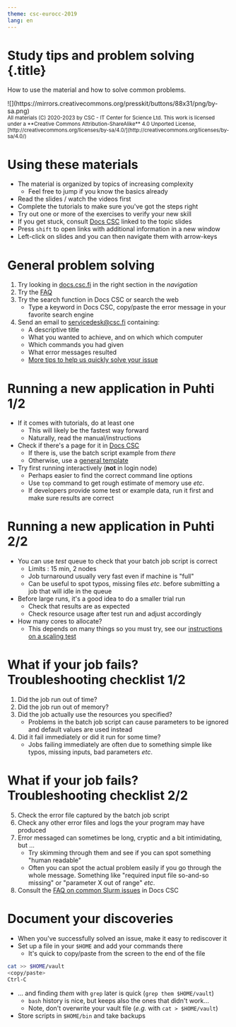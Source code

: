 ```yaml
---
theme: csc-eurocc-2019
lang: en
---
```

# Study tips and problem solving {.title}

How to use the material and how to solve common problems.

<div class="column">
![](https://mirrors.creativecommons.org/presskit/buttons/88x31/png/by-sa.png)
</div>
<div class="column">
<small>
All materials (C) 2020-2023 by CSC - IT Center for Science Ltd.
This work is licensed under a **Creative Commons Attribution-ShareAlike** 4.0
Unported License, [http://creativecommons.org/licenses/by-sa/4.0/](http://creativecommons.org/licenses/by-sa/4.0/)
</small>
</div>

# Using these materials

- The material is organized by topics of increasing complexity
   - Feel free to jump if you know the basics already
- Read the slides / watch the videos first
- Complete the tutorials to make sure you've got the steps right
- Try out one or more of the exercises to verify your new skill
- If you get stuck, consult [Docs CSC](https://docs.csc.fi) linked to the topic slides
- Press `shift` to open links with additional information in a new window
- Left-click on slides and you can then navigate them with arrow-keys

# General problem solving

1. Try looking in [docs.csc.fi](https://docs.csc.fi) in the right section in the _navigation_
2. Try the [FAQ](https://docs.csc.fi/support/faq/)
3. Try the search function in Docs CSC or search the web
   - Type a keyword in Docs CSC, copy/paste the error message in your favorite search engine
4. Send an email to [servicedesk@csc.fi](mailto:servicedesk@csc.fi) containing:
   - A descriptive title
   - What you wanted to achieve, and on which which computer
   - Which commands you had given
   - What error messages resulted
   - [More tips to help us quickly solve your issue](https://docs.csc.fi/support/support-howto/)

# Running a new application in Puhti 1/2

- If it comes with tutorials, do at least one
   - This will likely be the fastest way forward
   - Naturally, read the manual/instructions
- Check if there's a page for it in [Docs CSC](https://docs.csc.fi/apps/)
   - If there is, use the batch script example from _there_
   - Otherwise, use a [general template](https://docs.csc.fi/computing/running/example-job-scripts-puhti/)
- Try first running interactively (**not** in login node)
   - Perhaps easier to find the correct command line options
   - Use `top` command to get rough estimate of memory use _etc_.
   - If developers provide some test or example data, run it first and make sure results are correct

# Running a new application in Puhti 2/2

- You can use _test_ queue to check that your batch job script is correct
   - Limits : 15 min, 2 nodes
   - Job turnaround usually very fast even if machine is "full"
   - Can be useful to spot typos, missing files _etc_. before submitting a job that will idle in the queue
- Before large runs, it's a good idea to do a smaller trial run
   - Check that results are as expected
   - Check resource usage after test run and adjust accordingly
- How many cores to allocate?
   - This depends on many things so you must try, see our [instructions on a scaling test](https://docs.csc.fi/support/tutorials/cmdline-handson/#scaling-test-for-an-mpi-parallel-job)

# What if your job fails? Troubleshooting checklist 1/2

1. Did the job run out of time?
2. Did the job run out of memory?
3. Did the job actually use the resources you specified?
   - Problems in the batch job script can cause parameters to be ignored and default values are used instead
4. Did it fail immediately or did it run for some time?
   - Jobs failing immediately are often due to something simple like typos, missing inputs, bad parameters _etc_.

# What if your job fails? Troubleshooting checklist 2/2

5. Check the error file captured by the batch job script
6. Check any other error files and logs the your program may have produced
7. Error messaged can sometimes be long, cryptic and a bit intimidating, but ...
   - Try skimming through them and see if you can spot something "human readable"
   - Often you can spot the actual problem easily if you go through the whole message. Something like "required input file so-and-so missing" or "parameter X out of range" _etc_.
8. Consult the [FAQ on common Slurm issues](https://docs.csc.fi/support/faq/why-does-my-batch-job-fail/) in Docs CSC

# Document your discoveries

- When you've successfully solved an issue, make it easy to rediscover it
- Set up a file in your `$HOME` and add your commands there
   - It's quick to copy/paste from the screen to the end of the file

```bash
cat >> $HOME/vault
<copy/paste>
Ctrl-C
```

- ... and finding _them_ with `grep` later is quick (`grep them $HOME/vault`)
   - `bash` history is nice, but keeps also the ones that didn't work...
   - Note, don't overwrite your vault file (_e.g._ with `cat > $HOME/vault`)
- Store scripts in `$HOME/bin` and take backups
